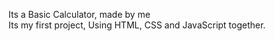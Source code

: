Its a Basic Calculator, made by me <br>
Its my first project, Using HTML, CSS and JavaScript together.
